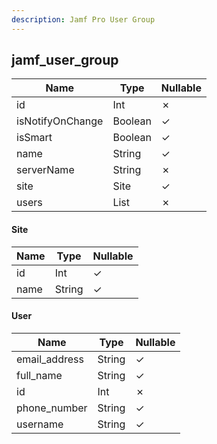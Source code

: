 ```yaml
---
description: Jamf Pro User Group
---
```

jamf_user_group
---------------

| **Name**         | **Type**   | **Nullable** |
| ---------------- | ---------- | ------------ |
| id               | Int        | &cross;      |
| isNotifyOnChange | Boolean    | &check;      |
| isSmart          | Boolean    | &check;      |
| name             | String     | &check;      |
| serverName       | String     | &cross;      |
| site             | Site       | &check;      |
| users            | List<User> | &cross;      |

#### Site
| **Name** | **Type** | **Nullable** |
| -------- | -------- | ------------ |
| id       | Int      | &check;      |
| name     | String   | &check;      |

#### User
| **Name**      | **Type** | **Nullable** |
| ------------- | -------- | ------------ |
| email_address | String   | &check;      |
| full_name     | String   | &check;      |
| id            | Int      | &cross;      |
| phone_number  | String   | &check;      |
| username      | String   | &check;      |
